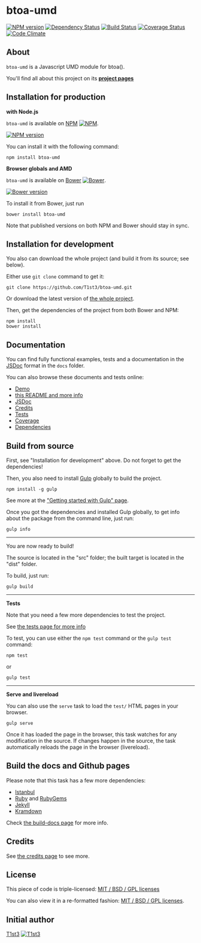 btoa-umd
==================


[![NPM version](https://badge.fury.io/js/btoa-umd.svg)](http://badge.fury.io/js/btoa-umd)
[![Dependency Status](https://david-dm.org/t1st3/btoa-umd.svg?theme=shields.io)](https://david-dm.org/t1st3/btoa-umd)
[![Build Status](https://travis-ci.org/T1st3/btoa-umd.svg?branch=master)](https://travis-ci.org/T1st3/btoa-umd)
[![Coverage Status](https://coveralls.io/repos/T1st3/btoa-umd/badge.png)](https://coveralls.io/r/T1st3/btoa-umd)
[![Code Climate](https://codeclimate.com/github/T1st3/btoa-umd/badges/gpa.svg)](https://codeclimate.com/github/T1st3/btoa-umd)



About
---

`btoa-umd` is a Javascript UMD module for btoa().

You'll find all about this project on its **[project pages](http://www.tiste.org/btoa-umd/)**




Installation for production
---

**with Node.js**

`btoa-umd` is available on [NPM](https://www.npmjs.org/package/btoa-umd)
[![NPM](http://www.tiste.org/btoa-umd/assets/img/vendor/npm.png)](https://www.npmjs.org/package/btoa-umd).

[![NPM version](https://badge.fury.io/js/btoa-umd.svg)](http://badge.fury.io/js/btoa-umd)

You can install it with the following command:

    npm install btoa-umd


**Browser globals and AMD**


`btoa-umd` is available on [Bower](http://bower.io/search/?q=btoa-umd)
[![Bower](http://www.tiste.org/btoa-umd/assets/img/vendor/bower.png)](http://bower.io/search/?q=btoa-umd).

[![Bower version](https://badge.fury.io/bo/btoa-umd.svg)](http://badge.fury.io/js/btoa-umd)

To install it from Bower, just run 

    bower install btoa-umd

Note that published versions on both NPM and Bower should stay in sync.



Installation for development
---


You also can download the whole project (and build it from its source; see below).

Either use `git clone` command to get it:

    git clone https://github.com/T1st3/btoa-umd.git

Or download the latest version of [the whole project](https://github.com/T1st3/btoa-umd/archive/master.zip).

Then, get the dependencies of the project from both Bower and NPM:

    npm install
    bower install



Documentation
---


You can find fully functional examples, tests and a documentation in the [JSDoc](http://usejsdoc.org/) format in the `docs` folder.

You can also browse these documents and tests online:

- [Demo](http://www.tiste.org/btoa-umd/demo.html)
- [this README and more info](http://www.tiste.org/btoa-umd)
- [JSDoc](http://www.tiste.org/btoa-umd/jsdoc.html)
- [Credits](http://www.tiste.org/btoa-umd/credits.html)
- [Tests](http://www.tiste.org/btoa-umd/tests.html)
- [Coverage](http://www.tiste.org/btoa-umd/coverage.html)
- [Dependencies](http://www.tiste.org/btoa-umd/dependencies.html)



Build from source
---


First, see "Installation for development" above. 
Do not forget to get the dependencies!

Then, you also need to install [Gulp](http://gulpjs.com/) globally to build the project.

    npm install -g gulp

See more at the ["Getting started with Gulp" page](https://github.com/gulpjs/gulp/blob/master/docs/getting-started.md#getting-started).

Once you got the dependencies and installed Gulp globally, to get info about the package from the command line, just run:

    gulp info


---

You are now ready to build!

The source is located in the "src" folder; the built target is located in the "dist" folder.

To build, just run:

    gulp build

---

**Tests**

Note that you need a few more dependencies to test the project.

See [the tests page for more info](http://www.tiste.org/btoa-umd/tests.html)

To test, you can use either the `npm test` command or the `gulp test` command:

    npm test

or

    gulp test



---

**Serve and livereload**

You can also use the `serve` task to load the `test/` HTML pages in your browser.

    gulp serve

Once it has loaded the page in the browser, this task watches for any modification in the source.
If changes happen in the source, the task automatically reloads the page in the browser (livereload).





Build the docs and Github pages
---

Please note that this task has a few more dependencies:

* [Istanbul](http://gotwarlost.github.io/istanbul/)
* [Ruby](https://www.ruby-lang.org/) and [RubyGems](https://rubygems.org/)
* [Jekyll](http://jekyllrb.com/)
* [Kramdown](http://kramdown.gettalong.org/)


Check [the build-docs page](http://www.tiste.org/btoa-umd/build_docs.html) for more info.




Credits
---


See [the credits page](http://www.tiste.org/btoa-umd/credits.html) to see more.


License
---


This piece of code is triple-licensed: [MIT / BSD / GPL licenses](https://github.com/T1st3/btoa-umd/blob/master/LICENSE)

You can also view it in a re-formatted fashion: [MIT / BSD / GPL licenses](http://www.tiste.org/btoa-umd/license.html).



Initial author
---

[T1st3](https://github.com/T1st3/) 
[![T1st3](http://www.tiste.org/btoa-umd/assets/img/gravatar-16x16.png)](https://github.com/T1st3/)

